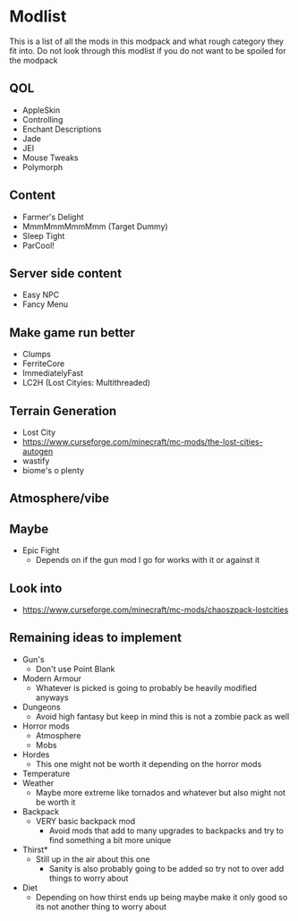 # Modlist
This is a list of all the mods in this modpack and what rough category they fit into. Do not look through this modlist if you do not want to be spoiled for the modpack

## QOL
- AppleSkin
- Controlling
- Enchant Descriptions
- Jade
- JEI
- Mouse Tweaks
- Polymorph

## Content
- Farmer's Delight
- MmmMmmMmmMmm (Target Dummy)
- Sleep Tight
- ParCool!

## Server side content
- Easy NPC
- Fancy Menu

## Make game run better
- Clumps
- FerriteCore
- ImmediatelyFast
- LC2H (Lost Cityies: Multithreaded)

## Terrain Generation
- Lost City
- https://www.curseforge.com/minecraft/mc-mods/the-lost-cities-autogen
- wastify
- biome's o plenty

## Atmosphere/vibe

## Maybe
- Epic Fight
    - Depends on if the gun mod I go for works with it or against it

## Look into
- https://www.curseforge.com/minecraft/mc-mods/chaoszpack-lostcities

## Remaining ideas to implement
- Gun's
    - Don't use Point Blank
- Modern Armour
    - Whatever is picked is going to probably be heavily modified anyways
- Dungeons
    - Avoid high fantasy but keep in mind this is not a zombie pack as well
- Horror mods
    - Atmosphere
    - Mobs
- Hordes
    - This one might not be worth it depending on the horror mods
- Temperature
- Weather
    - Maybe more extreme like tornados and whatever but also might not be worth it
- Backpack
    - VERY basic backpack mod
        - Avoid mods that add to many upgrades to backpacks and try to find something a bit more unique
- Thirst*
    - Still up in the air about this one
        - Sanity is also probably going to be added so try not to over add things to worry about
- Diet
    - Depending on how thirst ends up being maybe make it only good so its not another thing to worry about